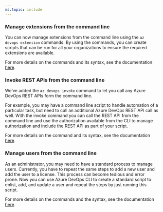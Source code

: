 ```yaml
---
ms.topic: include
---
```


### Manage extensions from the command line

You can now manage extensions from the command line using the `az devops extension` commands. By using the commands, you can create scripts that can be run for all your organizations to ensure the required extensions are available.

For more details on the commands and its syntax, see the documentation [here](https://docs.microsoft.com/en-us/cli/azure/ext/azure-devops/pipelines/build/tag?view=azure-cli-latest).

### Invoke REST APIs from the command line

We’ve added the `az devops invoke` command to let you call any Azure DevOps REST APIs form the command line. 

For example, you may have a command line script to handle automation of a particular task, but need to call an additional Azure DevOps REST API call as well. With the invoke command you can call the REST API from the command line and use the authorization available from the CLI to manage authorization and include the REST API as part of your script. 

For more details on the command and its syntax, see the documentation [here](https://docs.microsoft.com/en-us/cli/azure/ext/azure-devops/devops?view=azure-cli-latest#ext-azure-devops-az-devops-invoke).

### Manage users from the command line

As an administrator, you may need to have a standard process to manage users. Currently, you have to repeat the same steps to add a new user and add the user to a license. This process can become tedious and error prone. Now you can use Azure DevOps CLI to create a standard script to enlist, add, and update a user and repeat the steps by just running this script. 

For more details on the commands and the syntax, see the documentation [here](https://docs.microsoft.com/en-us/cli/azure/ext/azure-devops/devops/user?view=azure-cli-latest).